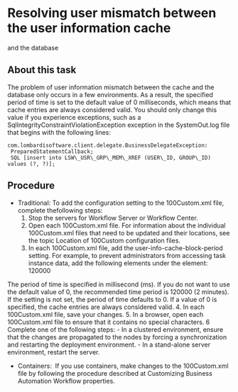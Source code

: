# Resolving user mismatch between the user information cache
and the database

## About this task

The
problem of user information mismatch between the cache and the database
only occurs in a few environments. As a result, the specified period
of time is set to the default value of 0 milliseconds,
which means that cache entries are always considered valid. You should
only change this value if you experience exceptions, such as a SqlIntegrityConstraintViolationException exception
in the SystemOut.log file that begins with the
following lines:

```
com.lombardisoftware.client.delegate.BusinessDelegateException:
 PreparedStatementCallback;
 SQL [insert into LSW\_USR\_GRP\_MEM\_XREF (USER\_ID, GROUP\_ID) values (?, ?)];
```

## Procedure

- Traditional: To add the configuration setting to the 100Custom.xml file, complete thefollowing steps:
    1. Stop the servers for Workflow Server or Workflow Center.
    2. Open each 100Custom.xml file. For information about the individual
100Custom.xml files that need to be updated and their locations, see the topic
Location of 100Custom configuration files.
    3. In each 100Custom.xml file, add the
user-info-cache-block-period setting. For example, to prevent administrators
from accessing task instance data, add the following elements under the
<properties> element:<server>
    <user-info-cache-block-period merge="replace">120000
    </user-info-cache-block-period>
</server>The period of time is specified in millisecond (ms). If you do not want
to use the default value of 0, the recommended time period is
120000 (2 minutes). If the setting is not set, the period of time defaults to
0. If a value of 0 is specified, the cache entries are
always considered valid.
    4. In each 100Custom.xml file, save your changes.
    5. In a browser, open each 100Custom.xml file to ensure that it contains no
special characters.
    6 Complete one of the following steps:
        - In a clustered environment, ensure that the changes are propagated to the nodes by forcing a
synchronization and restarting the deployment environment.
        - In a stand-alone server environment, restart the server.
- Containers: 
 If
you use containers, make changes to the 100Custom.xml file by following the
procedure described at Customizing Business Automation Workflow properties.
